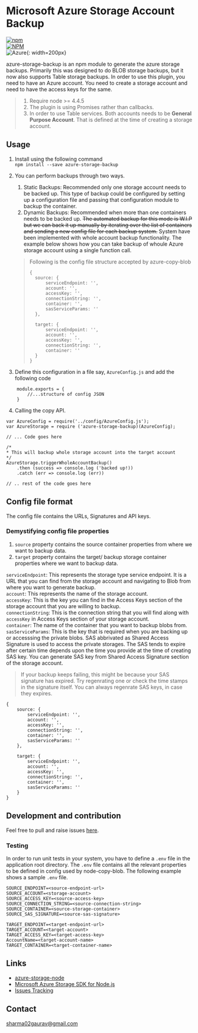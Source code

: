 # Microsoft Azure Storage Account Backup
[![npm](https://img.shields.io/npm/dt/azure-storage-backup.svg)](https://www.npmjs.com/package/azure-storage-backup) <br/>
[![NPM](https://nodei.co/npm/azure-storage-backup.png?downloads=true&downloadRank=true&stars=true)](https://nodei.co/npm/azure-storage-backup/)<br/>
![Azure](http://www.newhorizons.com/portals/278/Images/MSAzure.png "Logo Title Text 1"){: width=200px}

azure-storage-backup is an npm module to generate the azure storage backups. Primarily this was designed to do BLOB storage backups, but it now also supports Table storage backups. In order to use this plugin, you need to have an Azure account. You need to create a storage account and need to have the access keys for the same. 

> 1. Require node >= 4.4.5
> 2. The plugin is using Promises rather than callbacks.
> 3. In order to use Table services. Both accounts needs to be <b>General Purpose Account</b>. That is defined at the time of creating a storage account.

## Usage
1. Install using the following command<br/>
`npm install --save azure-storage-backup`
2. You can perform backups through two ways.
	1. Static Backups: Recommended only one storage account needs to be backed up. This type of backup could be configured by setting up a configuration file and passing that configuration module to backup the container.
	2. Dynamic Backups: Recommended when more than one containers needs to be backed up. <strike>The automated backup for this mode is W.I.P but we can back it up manually by iterating over the list of containers and sending a new config file for each backup system.</strike> System have been implemented with whole account backup functionality. The example below shows how you can take backup of whoule Azure storage account using a single function call.
	
	> Following is the config file structure accepted by azure-copy-blob
	>```
	>{
	>	source: {
	>		serviceEndpoint: '',
	>		account: '',
	>		accessKey: '',
	>		connectionString: '',
	>		container: '',
	>		sasServiceParams: ''
	>	},
	>
	>	target: {
	>		serviceEndpoint: '',
	>		account: '',
	>		accessKey: '',
	>		connectionString: '',
	>		container: ''
	>	}
	>}
	>```
3. Define this configuration in a file say, `AzureConfig.js` and add the following code
```
	module.exports = {
		//...structure of config JSON
	}
```
4. Calling the copy API.
```
var AzureConfig = require('../config/AzureConfig.js');
var AzureStorage = require ('azure-storage-backup)(AzureConfig);

// ... Code goes here

/*
* This will backup whole storage account into the target account
*/
AzureStorage.triggerWholeAccountBackup()
	.then (success => console.log ('backed up!))
	.catch (err => console.log (err))

// .. rest of the code goes here
```

## Config file format
The config file contains the URLs, Signatures and API keys.
### Demystifying config file properties
1. `source` property contains the source container properties from where we want to backup data. 
2. `target` property contains the target/ backup storage container properties where we want to backup data.

`serviceEndpoint`: This represents the storage type service endpoint. It is a URL that you can find from the storage account and navigating to Blob from where you want to generate backup.<br/>
`account`: This represents the name of the storage account.<br/>
`accessKey`: This is the key you can find in  the Access Keys section of the storage account that you are willing to backup.<br/>
`connectionString`: This is the connection string that you will find along with `accessKey` in Access Keys section of your storage account.<br/>
`container`: The name of the container that you want to backup blobs from.<br/>
`sasServiceParams`: This is the key that is required when you are backing up or accesssing the private blobs. SAS abbrivated as Shared Access Signature is used to access the private storages. The SAS tends to expire after certain time depends upon the time you provide at the time of creating SAS key. You can generate SAS key from Shared Access Signature section of the storage account. 
> If your backup keeps failing, this might be because your SAS signature has expired. Try regenrating one or check the time stamps in the signature itself. You can always regenrate SAS keys, in case they expires. 

```
{
	source: {
		serviceEndpoint: '',
		account: '',
		accessKey: '',
		connectionString: '',
		container: '',
		sasServiceParams: ''
	},

	target: {
		serviceEndpoint: '',
		account: '',
		accessKey: '',
		connectionString: '',
		container: '',
		sasServiceParams: ''
	}
}
```

## Development and contribution
Feel free to pull and raise issues [here](https://github.com/sharma02gaurav/azure-copy-blob/issues).
### Testing
In order to run unit tests in your system, you have to define a `.env` file in the application root directory. The `.env` file contains all the relevant properties to be defined in config used by node-copy-blob. The following example shows a sample `.env` file.
```
SOURCE_ENDPOINT=<source-endpoint-url> 
SOURCE_ACCOUNT=<storage-account>
SOURCE_ACCESS_KEY=<source-access-key>
SOURCE_CONNECTION_STRING=<source-connection-string>
SOURCE_CONTAINER=<source-storage-container>
SOURCE_SAS_SIGNATURE=<source-sas-signature>

TARGET_ENDPOINT=<target-endpoint-url>
TARGET_ACCOUNT=<target-account>
TARGET_ACCESS_KEY=<target-access-key>
AccountName=<target-account-name>
TARGET_CONTAINER=<target-container-name>

```

## Links
* [azure-storage-node](https://github.com/Azure/azure-storage-node)
* [Microsoft Azure Storage SDK for Node.js](http://azure.github.io/azure-storage-node/)
* [Issues Tracking](https://github.com/sharma02gaurav/azure-copy-blob/issues)


## Contact
[sharma02gaurav@gmail.com](mailto:sharma02gaurav@gmail.com)
